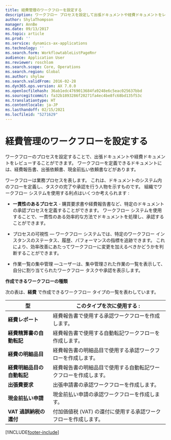 ```yaml
---
title: 経費管理のワークフローを設定する
description: ワークフロー プロセスを設定して出張ドキュメントや経費ドキュメントをレビューすることができます。
author: ShylaThompson
manager: AnnBe
ms.date: 09/13/2017
ms.topic: article
ms.prod: ''
ms.service: dynamics-ax-applications
ms.technology: ''
ms.search.form: WorkflowtableListPageRnr
audience: Application User
ms.reviewer: roschlom
ms.search.scope: Core, Operations
ms.search.region: Global
ms.author: shylaw
ms.search.validFrom: 2016-02-28
ms.dyn365.ops.version: AX 7.0.0
ms.openlocfilehash: 36ab1edc4769013684fa9248e6c5eac025637bbd
ms.sourcegitcommit: fa32b1893286f20271fa4ec4be8fc68bd135f53c
ms.translationtype: HT
ms.contentlocale: ja-JP
ms.lasthandoff: 02/15/2021
ms.locfileid: "5271629"
---
```

# <a name="set-up-expense-management-workflows"></a>経費管理のワークフローを設定する

ワークフローのプロセスを設定することで、出張ドキュメントや経費ドキュメントをレビューすることができます。 ワークフローを定義できるドキュメントには、経費報告書、出張依頼書、現金前払い依頼書などがあります。

ワークフローは業務プロセスを表します。 これは、ドキュメントのシステム内のフローを定義し、タスクの完了や承認を行う人物を示すものです。 組織でワークフロー システムを使用する利点はいくつか考えられます :

-   **一貫性のあるプロセス** - 購買要求書や経費報告書など、特定のドキュメントの承認プロセスを定義することができます。 ワークフロー システムを使用することで、一貫性のある効率的な方法でドキュメントを処理し、承認することができます。

-   プロセスの可視性 — ワークフロー システムでは、特定のワークフロー インスタンスのステータス、履歴、パフォーマンスの指標を追跡できます。 これにより、効率改善にあたってワークフローに変更を加えるべきかどうかを判断することができます。

-   作業一覧の集中管理 —ユーザーは、集中管理された作業の一覧を表示して、自分に割り当てられたワークフロー タスクや承認を表示します。 

**作成できるワークフローの種類**

次の表は、**経費** で作成できるワークフロー タイプの一覧を表わしています。


|              <strong>型</strong>              |                   <strong>このタイプを次に使用する :</strong>                   |
|-------------------------------------------------|-----------------------------------------------------------------------|
|         <strong>経費レポート</strong>         |            経費報告書で使用する承認ワークフローを作成します。             |
|  <strong>経費精算書の自動転記</strong>   |        経費報告書で使用する自動転記ワークフローを作成します。        |
|       <strong>経費の明細品目</strong>        |     経費報告書の明細品目で使用する承認ワークフローを作成します。      |
| <strong>経費明細品目の自動転記</strong> | 経費報告書の明細品目で使用する自動転記ワークフローを作成します。 |
|       <strong>出張費要求</strong>       |          出張申請書の承認ワークフローを作成します。           |
|      <strong>現金前払い申請</strong>      |         現金前払い申請の承認ワークフローを作成します。          |
|        <strong>VAT 過誤納税の還付</strong>        | 付加価値税 (VAT) の還付に使用する承認ワークフローを作成します。  |



[!INCLUDE[footer-include](../includes/footer-banner.md)]